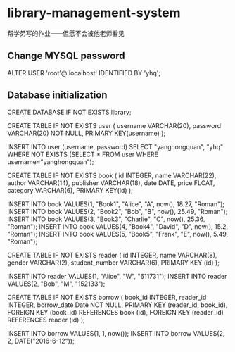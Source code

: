 # library-management-system
帮学弟写的作业——但愿不会被他老师看见

## Change MYSQL password

ALTER USER 'root'@'localhost' IDENTIFIED BY 'yhq';

## Database initialization
CREATE DATABASE IF NOT EXISTS library;

CREATE TABLE IF NOT EXISTS user (
    username VARCHAR(20),
    password VARCHAR(20) NOT NULL,
    PRIMARY KEY(username)
    );

INSERT INTO user (username, password) SELECT "yanghongquan", "yhq"
WHERE NOT EXISTS (SELECT * FROM user WHERE username="yanghongquan");

CREATE TABLE IF NOT EXISTS book (
    id INTEGER,
    name VARCHAR(22),
    author VARCHAR(14),
    publisher VARCHAR(18),
    date DATE,
    price FLOAT,
    category VARCHAR(6),
    PRIMARY KEY(id)
);

INSERT INTO book VALUES(1, "Book1", "Alice", "A", now(), 18.27, "Roman");
INSERT INTO book VALUES(2, "Book2", "Bob", "B", now(), 25.49, "Roman");
INSERT INTO book VALUES(3, "Book3", "Charlie", "C", now(), 25.36, "Roman");
INSERT INTO book VALUES(4, "Book4", "David", "D", now(), 15.2, "Roman");
INSERT INTO book VALUES(5, "Book5", "Frank", "E", now(), 5.49, "Roman");

CREATE TABLE IF NOT EXISTS reader (
    id INTEGER,
    name VARCHAR(8),
    gender VARCHAR(2),
    student_number VARCHAR(6),
    PRIMARY KEY (id)
);

INSERT INTO reader VALUES(1, "Alice", "W", "611731");
INSERT INTO reader VALUES(2, "Bob", "M", "152133");

CREATE TABLE IF NOT EXISTS borrow (
    book_id INTEGER,
    reader_id INTEGER,
    borrow_date Date NOT NULL,
    PRIMARY KEY (reader_id, book_id),
    FOREIGN KEY (book_id) REFERENCES book (id),
    FOREIGN KEY (reader_id) REFERENCES reader (id)
);

INSERT INTO borrow VALUES(1, 1, now());
INSERT INTO borrow VALUES(2, 2, DATE("2016-6-12"));
